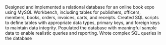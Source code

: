 Designed and implemented a relational database for an online book expo using MySQL Workbench, including tables for publishers, officers, members, books, orders, invoices, carts, and receipts.
Created SQL scripts to define tables with appropriate data types, primary keys, and foreign keys to maintain data integrity.
Populated the database with meaningful sample data to enable realistic queries and reporting.
Wrote complex SQL queries in the database

